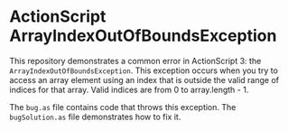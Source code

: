# ActionScript ArrayIndexOutOfBoundsException

This repository demonstrates a common error in ActionScript 3: the `ArrayIndexOutOfBoundsException`.  This exception occurs when you try to access an array element using an index that is outside the valid range of indices for that array.  Valid indices are from 0 to array.length - 1.

The `bug.as` file contains code that throws this exception. The `bugSolution.as` file demonstrates how to fix it. 
